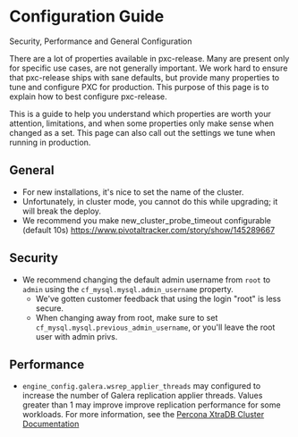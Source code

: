 # Configuration Guide

Security, Performance and General Configuration

There are a lot of properties available in pxc-release. Many are present only for specific use cases, are not generally important. We work hard to ensure that pxc-release ships with sane defaults, but provide many properties to tune and configure PXC for production. This purpose of this page is to explain how to best configure pxc-release.

This is a guide to help you understand which properties are worth your attention, limitations, and when some properties only make sense when changed as a set. This page can also call out the settings we tune when running in production.

## General

- For new installations, it's nice to set the name of the cluster.
- Unfortunately, in cluster mode, you cannot do this while upgrading; it will break the deploy.
- We recommend you make new_cluster_probe_timeout configurable (default 10s) https://www.pivotaltracker.com/story/show/145289667

## Security

- We recommend changing the default admin username from `root` to `admin` using the `cf_mysql.mysql.admin_username` property.
  - We've gotten customer feedback that using the login "root" is less secure.
  - When changing away from root, make sure to set `cf_mysql.mysql.previous_admin_username`, or you'll leave the root user with admin privs.

## Performance

- `engine_config.galera.wsrep_applier_threads` may configured to increase the number of Galera replication applier
  threads.  Values greater than 1 may improve improve replication performance for some workloads. For more information,
  see the
  [Percona XtraDB Cluster Documentation](https://www.percona.com/doc/percona-xtradb-cluster/LATEST/wsrep-system-index.html#wsrep_slave_threads)
